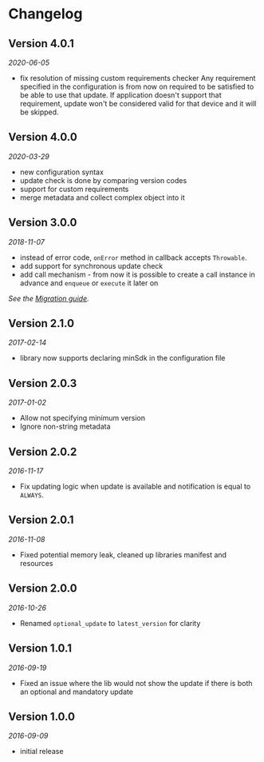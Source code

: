 # Changelog

## Version 4.0.1

_2020-06-05_

- fix resolution of missing custom requirements checker
    Any requirement specified in the configuration is from now on required to be satisfied to be able to use that update.
    If application doesn't support that requirement, update won't be considered valid for that device and it will be skipped.

## Version 4.0.0

_2020-03-29_

- new configuration syntax
- update check is done by comparing version codes
- support for custom requirements
- merge metadata and collect complex object into it

## Version 3.0.0

_2018-11-07_

- instead of error code, `onError` method in callback accepts `Throwable`.
- add support for synchronous update check
- add call mechanism - from now it is possible to create a call instance in advance and `enqueue` or `execute` it later on

_See the [Migration guide](https://github.com/infinum/Android-Prince-of-Versions/wiki/Migration-guide)._

## Version 2.1.0

_2017-02-14_

- library now supports declaring minSdk in the configuration file

## Version 2.0.3

_2017-01-02_

- Allow not specifying minimum version
- Ignore non-string metadata

## Version 2.0.2

_2016-11-17_

- Fix updating logic when update is available and notification is equal to `ALWAYS`.

## Version 2.0.1

_2016-11-08_

- Fixed potential memory leak, cleaned up libraries manifest and resources

## Version 2.0.0

_2016-10-26_

- Renamed `optional_update` to `latest_version` for clarity

## Version 1.0.1

_2016-09-19_

- Fixed an issue where the lib would not show the update if there is both an optional and mandatory update

## Version 1.0.0

_2016-09-09_

- initial release
